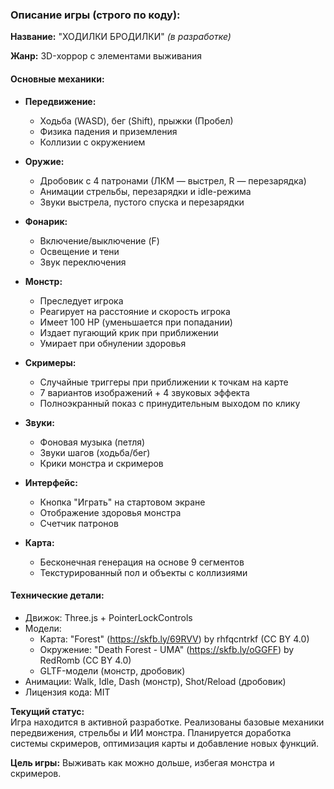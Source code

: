 

### **Описание игры (строго по коду):**  

**Название:** "ХОДИЛКИ БРОДИЛКИ" *(в разработке)*  

**Жанр:** 3D-хоррор с элементами выживания  

#### **Основные механики:**  
- **Передвижение:**  
  - Ходьба (WASD), бег (Shift), прыжки (Пробел)  
  - Физика падения и приземления  
  - Коллизии с окружением  

- **Оружие:**  
  - Дробовик с 4 патронами (ЛКМ — выстрел, R — перезарядка)  
  - Анимации стрельбы, перезарядки и idle-режима  
  - Звуки выстрела, пустого спуска и перезарядки  

- **Фонарик:**  
  - Включение/выключение (F)  
  - Освещение и тени  
  - Звук переключения  

- **Монстр:**  
  - Преследует игрока  
  - Реагирует на расстояние и скорость игрока  
  - Имеет 100 HP (уменьшается при попадании)  
  - Издает пугающий крик при приближении  
  - Умирает при обнулении здоровья  

- **Скримеры:**  
  - Случайные триггеры при приближении к точкам на карте  
  - 7 вариантов изображений + 4 звуковых эффекта  
  - Полноэкранный показ с принудительным выходом по клику  

- **Звуки:**  
  - Фоновая музыка (петля)  
  - Звуки шагов (ходьба/бег)  
  - Крики монстра и скримеров  

- **Интерфейс:**  
  - Кнопка "Играть" на стартовом экране  
  - Отображение здоровья монстра  
  - Счетчик патронов  

- **Карта:**  
  - Бесконечная генерация на основе 9 сегментов  
  - Текстурированный пол и объекты с коллизиями  

#### **Технические детали:**  
- Движок: Three.js + PointerLockControls  
- Модели:  
  - Карта: "Forest" (https://skfb.ly/69RVV) by rhfqcntrkf (CC BY 4.0)  
  - Окружение: "Death Forest - UMA" (https://skfb.ly/oGGFF) by RedRomb (CC BY 4.0)  
  - GLTF-модели (монстр, дробовик)  
- Анимации: Walk, Idle, Dash (монстр), Shot/Reload (дробовик)  
- Лицензия кода: MIT  

**Текущий статус:**  
Игра находится в активной разработке. Реализованы базовые механики передвижения, стрельбы и ИИ монстра. Планируется доработка системы скримеров, оптимизация карты и добавление новых функций.  

**Цель игры:** Выживать как можно дольше, избегая монстра и скримеров.  
